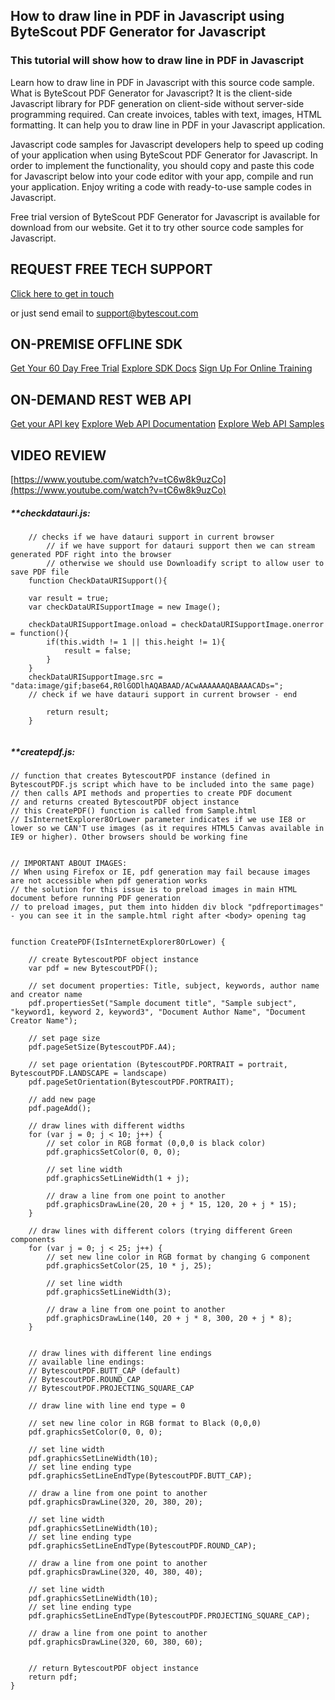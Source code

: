 ## How to draw line in PDF in Javascript using ByteScout PDF Generator for Javascript

### This tutorial will show how to draw line in PDF in Javascript

Learn how to draw line in PDF in Javascript with this source code sample. What is ByteScout PDF Generator for Javascript? It is the client-side Javascript library for PDF generation on client-side without server-side programming required. Can create invoices, tables with text, images, HTML formatting. It can help you to draw line in PDF in your Javascript application.

Javascript code samples for Javascript developers help to speed up coding of your application when using ByteScout PDF Generator for Javascript. In order to implement the functionality, you should copy and paste this code for Javascript below into your code editor with your app, compile and run your application. Enjoy writing a code with ready-to-use sample codes in Javascript.

Free trial version of ByteScout PDF Generator for Javascript is available for download from our website. Get it to try other source code samples for Javascript.

## REQUEST FREE TECH SUPPORT

[Click here to get in touch](https://bytescout.zendesk.com/hc/en-us/requests/new?subject=ByteScout%20PDF%20Generator%20for%20Javascript%20Question)

or just send email to [support@bytescout.com](mailto:support@bytescout.com?subject=ByteScout%20PDF%20Generator%20for%20Javascript%20Question) 

## ON-PREMISE OFFLINE SDK 

[Get Your 60 Day Free Trial](https://bytescout.com/download/web-installer?utm_source=github-readme)
[Explore SDK Docs](https://bytescout.com/documentation/index.html?utm_source=github-readme)
[Sign Up For Online Training](https://academy.bytescout.com/)


## ON-DEMAND REST WEB API

[Get your API key](https://pdf.co/documentation/api?utm_source=github-readme)
[Explore Web API Documentation](https://pdf.co/documentation/api?utm_source=github-readme)
[Explore Web API Samples](https://github.com/bytescout/ByteScout-SDK-SourceCode/tree/master/PDF.co%20Web%20API)

## VIDEO REVIEW

[https://www.youtube.com/watch?v=tC6w8k9uzCo](https://www.youtube.com/watch?v=tC6w8k9uzCo)




<!-- code block begin -->

##### ****checkdatauri.js:**
    
```
	// checks if we have datauri support in current browser
        // if we have support for datauri support then we can stream generated PDF right into the browser
        // otherwise we should use Downloadify script to allow user to save PDF file
	function CheckDataURISupport(){

	var result = true;
	var checkDataURISupportImage = new Image();

	checkDataURISupportImage.onload = checkDataURISupportImage.onerror = function(){
		if(this.width != 1 || this.height != 1){
			result = false;
		}
	}
	checkDataURISupportImage.src = "data:image/gif;base64,R0lGODlhAQABAAD/ACwAAAAAAQABAAACADs=";
	// check if we have datauri support in current browser - end

		return result;
	}


```

<!-- code block end -->    

<!-- code block begin -->

##### ****createpdf.js:**
    
```
// function that creates BytescoutPDF instance (defined in BytescoutPDF.js script which have to be included into the same page)
// then calls API methods and properties to create PDF document
// and returns created BytescoutPDF object instance
// this CreatePDF() function is called from Sample.html
// IsInternetExplorer8OrLower parameter indicates if we use IE8 or lower so we CAN'T use images (as it requires HTML5 Canvas available in IE9 or higher). Other browsers should be working fine


// IMPORTANT ABOUT IMAGES: 
// When using Firefox or IE, pdf generation may fail because images are not accessible when pdf generation works
// the solution for this issue is to preload images in main HTML document before running PDF generation
// to preload images, put them into hidden div block "pdfreportimages" - you can see it in the sample.html right after <body> opening tag


function CreatePDF(IsInternetExplorer8OrLower) {

    // create BytescoutPDF object instance
    var pdf = new BytescoutPDF();

    // set document properties: Title, subject, keywords, author name and creator name
    pdf.propertiesSet("Sample document title", "Sample subject", "keyword1, keyword 2, keyword3", "Document Author Name", "Document Creator Name");

    // set page size
    pdf.pageSetSize(BytescoutPDF.A4);

    // set page orientation (BytescoutPDF.PORTRAIT = portrait, BytescoutPDF.LANDSCAPE = landscape)
    pdf.pageSetOrientation(BytescoutPDF.PORTRAIT);

    // add new page
    pdf.pageAdd();

    // draw lines with different widths
    for (var j = 0; j < 10; j++) {
        // set color in RGB format (0,0,0 is black color)
        pdf.graphicsSetColor(0, 0, 0);

        // set line width
        pdf.graphicsSetLineWidth(1 + j);

        // draw a line from one point to another
        pdf.graphicsDrawLine(20, 20 + j * 15, 120, 20 + j * 15);
    }

    // draw lines with different colors (trying different Green components
    for (var j = 0; j < 25; j++) {
        // set new line color in RGB format by changing G component
        pdf.graphicsSetColor(25, 10 * j, 25);

        // set line width
        pdf.graphicsSetLineWidth(3);

        // draw a line from one point to another
        pdf.graphicsDrawLine(140, 20 + j * 8, 300, 20 + j * 8);
    }


    // draw lines with different line endings
    // available line endings:
    // BytescoutPDF.BUTT_CAP (default)
    // BytescoutPDF.ROUND_CAP
    // BytescoutPDF.PROJECTING_SQUARE_CAP

    // draw line with line end type = 0

    // set new line color in RGB format to Black (0,0,0)
    pdf.graphicsSetColor(0, 0, 0);

    // set line width
    pdf.graphicsSetLineWidth(10);
    // set line ending type
    pdf.graphicsSetLineEndType(BytescoutPDF.BUTT_CAP);

    // draw a line from one point to another
    pdf.graphicsDrawLine(320, 20, 380, 20);

    // set line width
    pdf.graphicsSetLineWidth(10);
    // set line ending type
    pdf.graphicsSetLineEndType(BytescoutPDF.ROUND_CAP);

    // draw a line from one point to another
    pdf.graphicsDrawLine(320, 40, 380, 40);

    // set line width
    pdf.graphicsSetLineWidth(10);
    // set line ending type
    pdf.graphicsSetLineEndType(BytescoutPDF.PROJECTING_SQUARE_CAP);

    // draw a line from one point to another
    pdf.graphicsDrawLine(320, 60, 380, 60);


    // return BytescoutPDF object instance
    return pdf;
}


```

<!-- code block end -->
